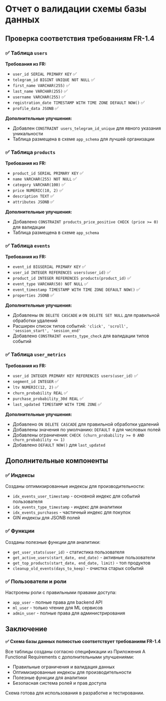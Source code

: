 # Отчет о валидации схемы базы данных

## Проверка соответствия требованиям FR-1.4

### ✅ Таблица `users`
**Требования из FR:**
- `user_id SERIAL PRIMARY KEY` ✅
- `telegram_id BIGINT UNIQUE NOT NULL` ✅
- `first_name VARCHAR(255)` ✅
- `last_name VARCHAR(255)` ✅
- `username VARCHAR(255)` ✅
- `registration_date TIMESTAMP WITH TIME ZONE DEFAULT NOW()` ✅
- `profile_data JSONB` ✅

**Дополнительные улучшения:**
- Добавлен `CONSTRAINT users_telegram_id_unique` для явного указания уникальности
- Таблица размещена в схеме `app_schema` для лучшей организации

### ✅ Таблица `products`
**Требования из FR:**
- `product_id SERIAL PRIMARY KEY` ✅
- `name VARCHAR(255) NOT NULL` ✅
- `category VARCHAR(100)` ✅
- `price NUMERIC(10, 2)` ✅
- `description TEXT` ✅
- `attributes JSONB` ✅

**Дополнительные улучшения:**
- Добавлено `CONSTRAINT products_price_positive CHECK (price >= 0)` для валидации
- Таблица размещена в схеме `app_schema`

### ✅ Таблица `events`
**Требования из FR:**
- `event_id BIGSERIAL PRIMARY KEY` ✅
- `user_id INTEGER REFERENCES users(user_id)` ✅
- `product_id INTEGER REFERENCES products(product_id)` ✅
- `event_type VARCHAR(50) NOT NULL` ✅
- `event_timestamp TIMESTAMP WITH TIME ZONE DEFAULT NOW()` ✅
- `properties JSONB` ✅

**Дополнительные улучшения:**
- Добавлены `ON DELETE CASCADE` и `ON DELETE SET NULL` для правильной обработки удалений
- Расширен список типов событий: `'click', 'scroll', 'session_start', 'session_end'`
- Добавлено `CONSTRAINT events_type_check` для валидации типов событий

### ✅ Таблица `user_metrics`
**Требования из FR:**
- `user_id INTEGER PRIMARY KEY REFERENCES users(user_id)` ✅
- `segment_id INTEGER` ✅
- `ltv NUMERIC(12, 2)` ✅
- `churn_probability REAL` ✅
- `purchase_probability_30d REAL` ✅
- `last_updated TIMESTAMP WITH TIME ZONE` ✅

**Дополнительные улучшения:**
- Добавлено `ON DELETE CASCADE` для правильной обработки удалений
- Добавлены значения по умолчанию: `DEFAULT 0` для числовых полей
- Добавлены ограничения: `CHECK (churn_probability >= 0 AND churn_probability <= 1)`
- Добавлено `DEFAULT NOW()` для `last_updated`

## Дополнительные компоненты

### ✅ Индексы
Созданы оптимизированные индексы для производительности:
- `idx_events_user_timestamp` - основной индекс для событий пользователя
- `idx_events_type_timestamp` - индекс для аналитики
- `idx_events_purchases` - частичный индекс для покупок
- GIN индексы для JSONB полей

### ✅ Функции
Созданы полезные функции для аналитики:
- `get_user_stats(user_id)` - статистика пользователя
- `get_active_users(start_date, end_date)` - активные пользователи
- `get_top_products(start_date, end_date, limit)` - топ продуктов
- `cleanup_old_events(days_to_keep)` - очистка старых событий

### ✅ Пользователи и роли
Настроены роли с правильными правами доступа:
- `app_user` - полные права для backend API
- `ml_user` - только чтение для ML сервисов
- `admin_user` - полные права для администрирования

## Заключение

**✅ Схема базы данных полностью соответствует требованиям FR-1.4**

Все таблицы созданы согласно спецификации из Приложения А Functional Requirements с дополнительными улучшениями:
- Правильные ограничения и валидация данных
- Оптимизированные индексы для производительности
- Полезные функции для аналитики
- Безопасная система ролей и прав доступа

Схема готова для использования в разработке и тестировании.
